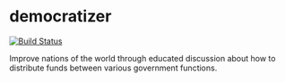 democratizer
============
[![Build Status](https://travis-ci.org/nemoo/democratizer.svg?branch=master)](https://travis-ci.org/nemoo/democratizer)

Improve nations of the world through educated discussion about how to distribute funds between various government functions.
